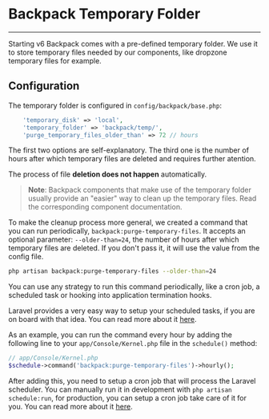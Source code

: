 # Backpack Temporary Folder

---

Starting v6 Backpack comes with a pre-defined temporary folder. We use it to store temporary files needed by our components, like dropzone temporary files for example.

<a name="temporary-folder-configuration"></a>
## Configuration

The temporary folder is configured in `config/backpack/base.php`:

```php
    'temporary_disk' => 'local',
    'temporary_folder' => 'backpack/temp/',
    'purge_temporary_files_older_than' => 72 // hours
```

The first two options are self-explanatory. The third one is the number of hours after which temporary files are deleted and requires further atention.

The process of file **deletion does not happen** automatically.
> **Note**: Backpack components that make use of the temporary folder usually provide an "easier" way to clean up the temporary files. Read the corresponding component documentation.

To make the cleanup process more general, we created a command that you can run periodically, `backpack:purge-temporary-files`. 
It accepts an optional parameter: `--older-than=24`, the number of hours after which temporary files are deleted. If you don't pass it, it will use the value from the config file.

```bash
php artisan backpack:purge-temporary-files --older-than=24
```

You can use any strategy to run this command periodically, like a cron job, a scheduled task or hooking into application termination hooks.

Laravel provides a very easy way to setup your scheduled tasks, if you are on board with that idea. You can read more about it [here](https://laravel.com/docs/10.x/scheduling).

As an example, you can run the command every hour by adding the following line to your `app/Console/Kernel.php` file in the `schedule()` method:
```php
// app/Console/Kernel.php
$schedule->command('backpack:purge-temporary-files')->hourly();
```

After adding this, you need to setup a cron job that will process the Laravel scheduler. You can manually run it in development with `php artisan schedule:run`, for production, you can setup a cron job take care of it for you. You can read more about it [here](https://laravel.com/docs/10.x/scheduling#running-the-scheduler).
